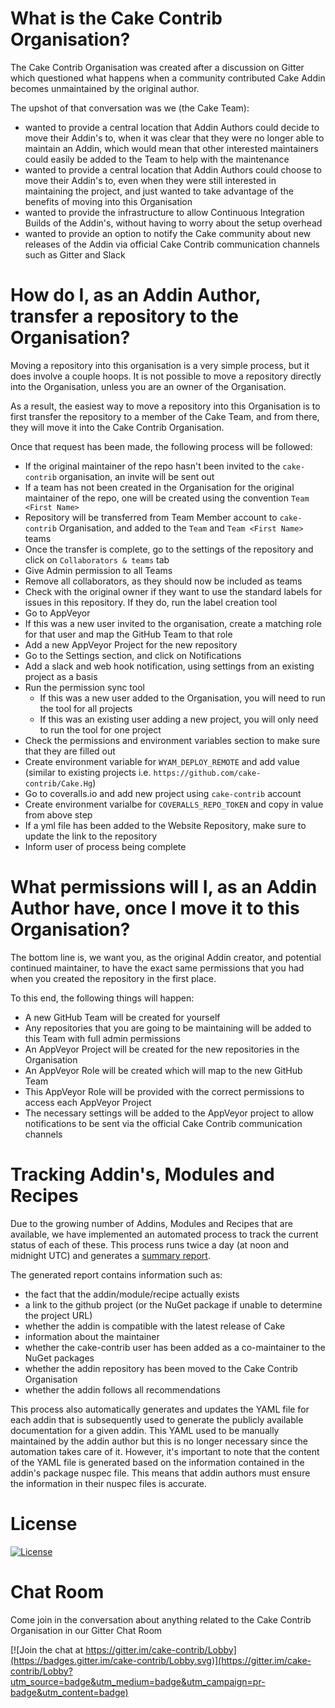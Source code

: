 # What is the Cake Contrib Organisation?

The Cake Contrib Organisation was created after a discussion on Gitter which questioned what happens when a community contributed Cake Addin becomes unmaintained by the original author.

The upshot of that conversation was we (the Cake Team):

* wanted to provide a central location that Addin Authors could decide to move their Addin's to, when it was clear that they were no longer able to maintain an Addin, which would mean that other interested maintainers could easily be added to the Team to help with the maintenance
* wanted to provide a central location that Addin Authors could choose to move their Addin's to, even when they were still interested in maintaining the project, and just wanted to take advantage of the benefits of moving into this Organisation
* wanted to provide the infrastructure to allow Continuous Integration Builds of the Addin's, without having to worry about the setup overhead
* wanted to provide an option to notify the Cake community about new releases of the Addin via official Cake Contrib communication channels such as Gitter and Slack

# How do I, as an Addin Author, transfer a repository to the Organisation?

Moving a repository into this organisation is a very simple process, but it does involve a couple hoops.  It is not possible to move a repository directly into the Organisation, unless you are an owner of the Organisation.

As a result, the easiest way to move a repository into this Organisation is to first transfer the repository to a member of the Cake Team, and from there, they will move it into the Cake Contrib Organisation.

Once that request has been made, the following process will be followed:

* If the original maintainer of the repo hasn't been invited to the `cake-contrib` organisation, an invite will be sent out
* If a team has not been created in the Organisation for the original maintainer of the repo, one will be created using the convention `Team <First Name>`
* Repository will be transferred from Team Member account to `cake-contrib` Organisation, and added to the `Team` and `Team <First Name>` teams
* Once the transfer is complete, go to the settings of the repository and click on `Collaborators & teams` tab
* Give Admin permission to all Teams
* Remove all collaborators, as they should now be included as teams
* Check with the original owner if they want to use the standard labels for issues in this repository.  If they do, run the label creation tool
* Go to AppVeyor
* If this was a new user invited to the organisation, create a matching role for that user and map the GitHub Team to that role
* Add a new AppVeyor Project for the new repository
* Go to the Settings section, and click on Notifications
* Add a slack and web hook notification, using settings from an existing project as a basis
* Run the permission sync tool
  * If this was a new user added to the Organisation, you will need to run the tool for all projects
  * If this was an existing user adding a new project, you will only need to run the tool for one project
* Check the permissions and environment variables section to make sure that they are filled out
* Create environment variable for `WYAM_DEPLOY_REMOTE` and add value (similar to existing projects i.e. `https://github.com/cake-contrib/Cake.Hg`)
* Go to coveralls.io and add new project using `cake-contrib` account
* Create environment varialbe for `COVERALLS_REPO_TOKEN` and copy in value from above step
* If a yml file has been added to the Website Repository, make sure to update the link to the repository
* Inform user of process being complete

# What permissions will I, as an Addin Author have, once I move it to this Organisation?

The bottom line is, we want you, as the original Addin creator, and potential continued maintainer, to have the exact same permissions that you had when you created the repository in the first place.

To this end, the following things will happen:

* A new GitHub Team will be created for yourself
* Any repositories that you are going to be maintaining will be added to this Team with full admin permissions
* An AppVeyor Project will be created for the new repositories in the Organisation
* An AppVeyor Role will be created which will map to the new GitHub Team
* This AppVeyor Role will be provided with the correct permissions to access each AppVeyor Project
* The necessary settings will be added to the AppVeyor project to allow notifications to be sent via the official Cake Contrib communication channels

# Tracking Addin's, Modules and Recipes

Due to the growing number of Addins, Modules and Recipes that are available, we have  implemented an automated process to track the current status of each of these. This process runs twice a day (at noon and midnight UTC) and generates a [summary report](https://github.com/cake-contrib/Home/blob/master/Audit.md).

The generated report contains information such as: 

* the fact that the addin/module/recipe actually exists
* a link to the github project (or the NuGet package if unable to determine the project URL)
* whether the addin is compatible with the latest release of Cake
* information about the maintainer
* whether the cake-contrib user has been added as a co-maintainer to the NuGet packages
* whether the addin repository has been moved to the Cake Contrib Organisation
* whether the addin follows all recommendations

This process also automatically generates and updates the YAML file for each addin that is subsequently used to generate the publicly available documentation for a given addin. This YAML used to be manually maintained by the addin author but this is no longer necessary since the automation takes care of it. However, it's important to note that the content of the YAML file is generated based on the information contained in the addin's package nuspec file. This means that addin authors must ensure the information in their nuspec files is accurate.

# License

[![License](http://img.shields.io/:license-mit-blue.svg)](https://github.com/cake-contrib/Cake.Recipe/blob/develop/LICENSE)

# Chat Room

Come join in the conversation about anything related to the Cake Contrib Organisation in our Gitter Chat Room

[![Join the chat at https://gitter.im/cake-contrib/Lobby](https://badges.gitter.im/cake-contrib/Lobby.svg)](https://gitter.im/cake-contrib/Lobby?utm_source=badge&utm_medium=badge&utm_campaign=pr-badge&utm_content=badge)
